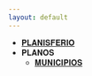 ```yaml
---
layout: default
---
```

- [𝐏𝐋𝐀𝐍𝐈𝐒𝐅𝐄𝐑𝐈𝐎](https://blairsander.github.io/ciudad/planisferio.html) 
- 𝐏𝐋𝐀𝐍𝐎𝐒
  - [𝐌𝐔𝐍𝐈𝐂𝐈𝐏𝐈𝐎𝐒](https://blairsander.github.io/ciudad/planos.html) 
 
